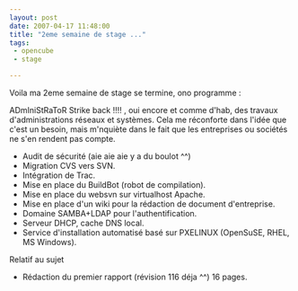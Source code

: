 ```yaml
---
layout: post
date: 2007-04-17 11:48:00
title: "2eme semaine de stage ..."
tags:
 - opencube
 - stage

---
```


Voila ma 2eme semaine de stage se termine, ono programme :

ADmIniStRaToR Strike back !!!! , oui encore et comme d'hab, des travaux d'administrations réseaux et systèmes. Cela me réconforte dans l'idée que c'est un besoin, mais m'nquiète dans le fait que les entreprises ou sociétés ne s'en rendent pas compte.

  * Audit de sécurité (aie aie aie y a du boulot ^^)	
  * Migration CVS vers SVN.
  * Intégration de Trac.
  * Mise en place du BuildBot (robot de compilation).
  * Mise en place du websvn sur virtualhost Apache.
  * Mise en place d'un wiki pour la rédaction de document d'entreprise.
  * Domaine SAMBA+LDAP pour l'authentification.
  * Serveur DHCP, cache DNS local.
  * Service d'installation automatisé basé sur PXELINUX (OpenSuSE, RHEL, MS Windows).

Relatif au sujet
	
  * Rédaction du premier rapport (révision 116 déja ^^) 16 pages.


